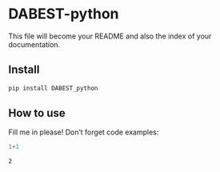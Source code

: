 DABEST-python
================

<!-- WARNING: THIS FILE WAS AUTOGENERATED! DO NOT EDIT! -->

This file will become your README and also the index of your
documentation.

## Install

``` sh
pip install DABEST_python
```

## How to use

Fill me in please! Don’t forget code examples:

``` python
1+1
```

    2
